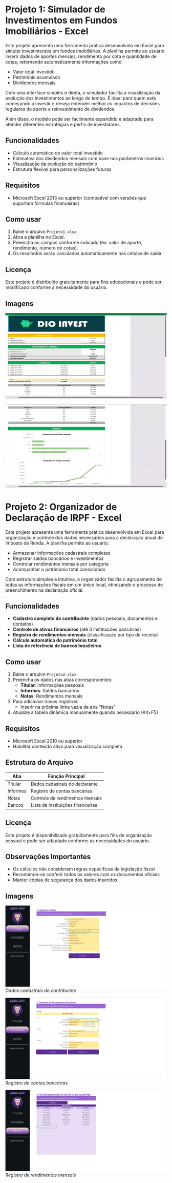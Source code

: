 # Projeto 1: Simulador de Investimentos em Fundos Imobiliários - Excel

Este projeto apresenta uma ferramenta prática desenvolvida em Excel para simular investimentos em fundos imobiliários. A planilha permite ao usuário inserir dados de aportes mensais, rendimento por cota e quantidade de cotas, retornando automaticamente informações como:

- Valor total investido
- Patrimônio acumulado
- Dividendos mensais

Com uma interface simples e direta, o simulador facilita a visualização da evolução dos investimentos ao longo do tempo. É ideal para quem está começando a investir e deseja entender melhor os impactos de decisões regulares de aporte e reinvestimento de dividendos.

Além disso, o modelo pode ser facilmente expandido e adaptado para atender diferentes estratégias e perfis de investidores.

## Funcionalidades

- Cálculo automático do valor total investido
- Estimativa dos dividendos mensais com base nos parâmetros inseridos
- Visualização da evolução do patrimônio
- Estrutura flexível para personalizações futuras

## Requisitos

- Microsoft Excel 2013 ou superior (compatível com versões que suportam fórmulas financeiras)

## Como usar

1. Baixe o arquivo `Projeto1.xlsx`.
2. Abra a planilha no Excel.
3. Preencha os campos conforme indicado (ex: valor de aporte, rendimento, número de cotas).
4. Os resultados serão calculados automaticamente nas células de saída.

## Licença

Este projeto é distribuído gratuitamente para fins educacionais e pode ser modificado conforme a necessidade do usuário.

## Imagens

![Print da Primeira Parte do Arquivo](Projeto1/imagens/Print1.png)

![Print da Segunda Parte do Arquivo](Projeto1/imagens/Print2.png)

# Projeto 2: Organizador de Declaração de IRPF - Excel

Este projeto apresenta uma ferramenta prática desenvolvida em Excel para organização e controle dos dados necessários para a declaração anual do Imposto de Renda. A planilha permite ao usuário:

- Armazenar informações cadastrais completas
- Registrar saldos bancários e investimentos
- Controlar rendimentos mensais por categoria
- Acompanhar o patrimônio total consolidado

Com estrutura simples e intuitiva, o organizador facilita o agrupamento de todas as informações fiscais em um único local, otimizando o processo de preenchimento na declaração oficial.

## Funcionalidades

- **Cadastro completo do contribuinte** (dados pessoais, documentos e contatos)
- **Controle de ativos financeiros** (até 3 instituições bancárias)
- **Registro de rendimentos mensais** (classificação por tipo de receita)
- **Cálculo automático do patrimônio total**
- **Lista de referência de bancos brasileiros**

## Como usar

1. Baixe o arquivo `Projeto2.xlsx`
2. Preencha os dados nas abas correspondentes:
   - **Titular**: Informações pessoais
   - **Informes**: Saldos bancários
   - **Notas**: Rendimentos mensais
3. Para adicionar novos registros:
   - Inserir na próxima linha vazia da aba "Notas"
4. Atualize a tabela dinâmica manualmente quando necessário (Alt+F5)

## Requisitos

- Microsoft Excel 2010 ou superior
- Habilitar conteúdo ativo para visualização completa

## Estrutura do Arquivo

| Aba      | Função Principal                  |
| -------- | --------------------------------- |
| Titular  | Dados cadastrais do declarante    |
| Informes | Registro de contas bancárias      |
| Notas    | Controle de rendimentos mensais   |
| Bancos   | Lista de instituições financeiras |

## Licença

Este projeto é disponibilizado gratuitamente para fins de organização pessoal e pode ser adaptado conforme as necessidades do usuário.

## Observações Importantes

- Os cálculos não consideram regras específicas da legislação fiscal
- Recomenda-se conferir todos os valores com os documentos oficiais
- Manter cópias de segurança dos dados inseridos

## Imagens

![Captura da Aba Titular](Projeto2/Imagens/1-Titular.png)
_Dados cadastrais do contribuinte_

![Captura da Aba Informes](Projeto2/Imagens/2-Informes.png)
_Registro de contas bancárias_

![Captura da Aba Notas](Projeto2/Imagens/3-Notas.png)
_Registro de rendimentos mensais_
